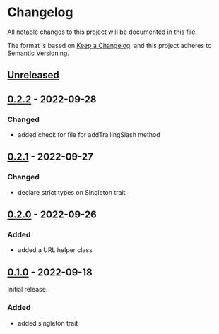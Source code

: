 # Changelog

All notable changes to this project will be documented in this file.

The format is based on [Keep a Changelog](https://keepachangelog.com/en/1.0.0/),
and this project adheres to [Semantic Versioning](https://semver.org/spec/v2.0.0.html).

## [Unreleased]

## [0.2.2] - 2022-09-28

### Changed

- added check for file for addTrailingSlash method

## [0.2.1] - 2022-09-27

### Changed

- declare strict types on Singleton trait 

## [0.2.0] - 2022-09-26

### Added

- added a URL helper class

## [0.1.0] - 2022-09-18

Initial release.

### Added

- added singleton trait

[unreleased]: https://github.com/jahidulpabelislam/utilities/compare/v0.2.2...HEAD
[0.2.2]: https://github.com/jahidulpabelislam/utilities/compare/v0.2.1...v0.2.2
[0.2.1]: https://github.com/jahidulpabelislam/utilities/compare/v0.2.0...v0.2.1
[0.2.0]: https://github.com/jahidulpabelislam/utilities/compare/v0.1.0...v0.2.0
[0.1.0]: https://github.com/jahidulpabelislam/utilities/releases/tag/v0.1.0
